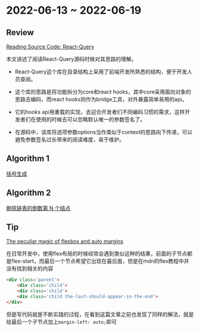 # 2022-06-13 ~ 2022-06-19

## Review

[Reading Source Code: React-Query](https://alexkondov.com/reading-source-code-react-query/)

本文讲述了阅读React-Query源码时候对其思路的理解。

- React-Query这个库在目录结构上采用了前端开发所熟悉的结构，便于开发人员查阅。

- 这个库的思路是将功能拆分为core和react hooks，其中core采用面向对象的思路去编码，而react hooks则作为bridge工具，对外暴露简单易用的api。

- 它的hooks api用重载的实现，去迎合开发者们不同编码习惯的需求，这样开发者们在使用的时候去可以忽略默认唯一的参数签名了。

- 在源码中，该库将选项参数options当作类似于context的思路向下传递，可以避免参数签名过长带来的阅读难度，易于维护。

## Algorithm 1

[括号生成](https://github.com/JunwuHuang/leetcode-daily/blob/master/generate-parentheses/%E6%8B%AC%E5%8F%B7%E7%94%9F%E6%88%90.md)

## Algorithm 2

[删除链表的倒数第 N 个结点](https://github.com/JunwuHuang/leetcode-daily/blob/master/remove-nth-node-from-end-of-list/%E5%88%A0%E9%99%A4%E9%93%BE%E8%A1%A8%E7%9A%84%E5%80%92%E6%95%B0%E7%AC%AC%20N%20%E4%B8%AA%E7%BB%93%E7%82%B9.md)

## Tip

[The peculiar magic of flexbox and auto margins](https://css-tricks.com/the-peculiar-magic-of-flexbox-and-auto-margins/#:~:text=Setting%20the%20margin%20property%20on%20a%20flex%20child,the%20top.%20That%20last%20%E2%80%9Ctop%E2%80%9D%20should%20be%20%E2%80%9Cbottom%E2%80%9D)

在日常开发中，使用flex布局的时候经常会遇到类似这种的结果，前面的子节点都是flex-start，而最后一个节点希望它出现在最后面，但是在mdn的flex教程中并没有找到相关的内容

```html
<div class='parent'>
    <div class='child'>
    <div class='child'>
    <div class='child the-last-should-appear-in-the-end'>
</div>
```

但是写代码就是不断实践的过程，在看到这篇文章之前也发现了同样的解法，就是给最后一个子节点加上`margin-left: auto;`即可
